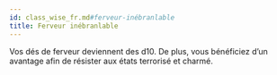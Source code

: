 ```yaml
---
id: class_wise_fr.md#ferveur-inébranlable
title: Ferveur inébranlable
---
```


Vos dés de ferveur deviennent des d10. De plus, vous bénéficiez d’un avantage afin de résister aux états terrorisé et charmé.

